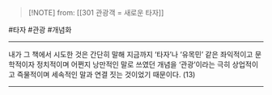  > [!NOTE] from: [[301 관광객 = 새로운 타자]]
 > 

#타자 #관광 #개념화

--- 
내가 그 책에서 시도한 것은 간단히 말해 지금까지 ‘타자’나 ‘유목민’ 같은 좌익적이고 문학적이자 정치적이며 어쩐지 낭만적인 말로 쓰였던 개념을 ‘관광’이라는 극히 상업적이고 즉물적이며 세속적인 말과 연결 짓는 것이었기 때문이다. (13)


--- 
